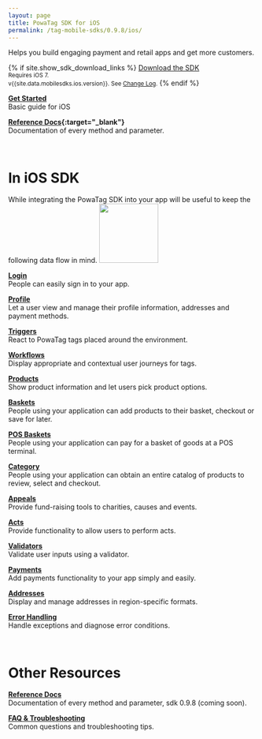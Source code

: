```yaml
---
layout: page
title: PowaTag SDK for iOS
permalink: /tag-mobile-sdks/0.9.8/ios/
---
```


Helps you build engaging payment and retail apps and get more customers.

{% if site.show_sdk_download_links %}
<a class="download-link ios" href="{{site.data.mobilesdks.ios.url}}">Download the SDK</a><br />
<small>Requires iOS 7.</small><br />
<small>v{{site.data.mobilesdks.ios.version}}. See [Change Log]({{site.baseurl}}/tag-mobile-sdks/0.9.8/ios/changelog/).</small>
{% endif %}

**[Get Started]({{site.baseurl}}/tag-mobile-sdks/0.9.8/ios/start/)**<br />
Basic guide for iOS

**[Reference Docs]({{site.baseurl}}/tag-mobile-sdks/0.9.8/refdocs/IOS){:target="_blank"}**<br />
Documentation of every method and parameter.
<br />

<br />

# In iOS SDK

While integrating the PowaTag SDK into your app will be useful to keep the following data flow in mind.
<img src="{{ '/images/powatag_mobile_sdks_generic_workflow.png' | prepend: site.baseurl }}" height="120" />


**[Login]({{site.baseurl}}/tag-mobile-sdks/0.9.8/ios/login/)**<br />
People can easily sign in to your app.

**[Profile]({{site.baseurl}}/tag-mobile-sdks/0.9.8/ios/profile/)**<br />
Let a user view and manage their profile information, addresses and payment methods.

**[Triggers]({{site.baseurl}}/tag-mobile-sdks/0.9.8/ios/triggers/)**<br />
React to PowaTag tags placed around the environment.

**[Workflows]({{site.baseurl}}/tag-mobile-sdks/0.9.8/ios/workflows/)**<br />
Display appropriate and contextual user journeys for tags.

**[Products]({{site.baseurl}}/tag-mobile-sdks/0.9.8/ios/products/)**<br />
Show product information and let users pick product options.

**[Baskets]({{site.baseurl}}/tag-mobile-sdks/0.9.8/ios/baskets/)**<br />
People using your application can add products to their basket, checkout or save for later.

**[POS Baskets]({{site.baseurl}}/tag-mobile-sdks/0.9.8/ios/posbaskets/)**<br />
People using your application can pay for a basket of goods at a POS terminal.

**[Category]({{site.baseurl}}/tag-mobile-sdks/0.9.8/ios/category/)**<br />
People using your application can obtain an entire catalog of products to review, select and checkout.

**[Appeals]({{site.baseurl}}/tag-mobile-sdks/0.9.8/ios/appeals/)**<br />
Provide fund-raising tools to charities, causes and events.

**[Acts]({{site.baseurl}}/tag-mobile-sdks/0.9.8/ios/acts/)**<br />
Provide functionality to allow users to perform acts.

**[Validators]({{site.baseurl}}/tag-mobile-sdks/0.9.8/ios/validators/)**<br />
Validate user inputs using a validator.

**[Payments]({{site.baseurl}}/tag-mobile-sdks/0.9.8/ios/payments/)**<br />
Add payments functionality to your app simply and easily.

**[Addresses]({{site.baseurl}}/tag-mobile-sdks/0.9.8/ios/addresses/)**<br />
Display and manage addresses in region-specific formats.

**[Error Handling]({{site.baseurl}}/tag-mobile-sdks/0.9.8/ios/errors/)**<br />
Handle exceptions and diagnose error conditions.

<br />

# Other Resources

**[Reference Docs](/tag-mobile-sdks/0.9.8refdoc/IOS/)**<br />
Documentation of every method and parameter, sdk 0.9.8 (coming soon).

**[FAQ & Troubleshooting](/tag-mobile-sdks/0.9.8/ios/faq/)**<br />
Common questions and troubleshooting tips.


